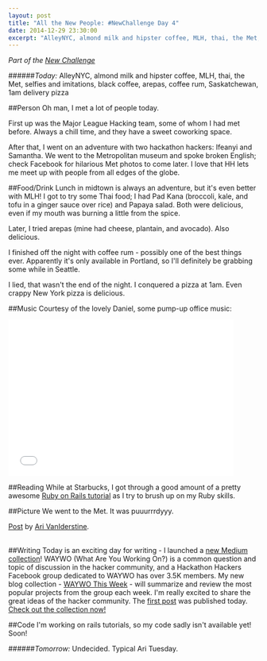 ```yaml
---
layout: post
title: "All the New People: #NewChallenge Day 4"
date: 2014-12-29 23:30:00
excerpt: "AlleyNYC, almond milk and hipster coffee, MLH, thai, the Met, selfies and imitations, black coffee, arepas, coffee rum, Saskatchewan, 1am delivery pizza. Today's recap of The New Challenge."
---
```


_Part of the [New Challenge][nc]_

######_Today:_ AlleyNYC, almond milk and hipster coffee, MLH, thai, the Met, selfies and imitations, black coffee, arepas, coffee rum, Saskatchewan, 1am delivery pizza

##Person
Oh man, I met a lot of people today.

First up was the Major League Hacking team, some of whom I had met before. Always a chill time, and they have a sweet coworking space.

After that, I went on an adventure with two hackathon hackers: Ifeanyi and Samantha. We went to the Metropolitan museum and spoke broken English; check Facebook for hilarious Met photos to come later. I love that HH lets me meet up with people from all edges of the globe.

##Food/Drink
Lunch in midtown is always an adventure, but it's even better with MLH! I got to try some Thai food; I had Pad Kana (broccoli, kale, and tofu in a ginger sauce over rice) and Papaya salad. Both were delicious, even if my mouth was burning a little from the spice.

Later, I tried arepas (mine had cheese, plantain, and avocado). Also delicious.

I finished off the night with coffee rum - possibly one of the best things ever. Apparently it's only available in Portland, so I'll definitely be grabbing some while in Seattle.

I lied, that wasn't the end of the night. I conquered a pizza at 1am. Even crappy New York pizza is delicious.

##Music
Courtesy of the lovely Daniel, some pump-up office music:

<iframe width="90%" height="315" src="//www.youtube.com/embed/k1eVdaDTPeM" frameborder="0" allowfullscreen></iframe>

<br/>

##Reading
While at Starbucks, I got through a good amount of a pretty awesome [Ruby on Rails tutorial](https://www.railstutorial.org/book) as I try to brush up on my Ruby skills.

##Picture
We went to the Met. It was puuurrrdyyy.

<div id="fb-root"></div> <script>(function(d, s, id) { var js, fjs = d.getElementsByTagName(s)[0]; if (d.getElementById(id)) return; js = d.createElement(s); js.id = id; js.src = "//connect.facebook.net/en_GB/all.js#xfbml=1"; fjs.parentNode.insertBefore(js, fjs); }(document, 'script', 'facebook-jssdk'));</script>
<div class="fb-post" data-href="https://www.facebook.com/photo.php?fbid=10155077199295691&amp;set=a.10155065270590691.1073741840.890580690&amp;type=1" data-width="466"><div class="fb-xfbml-parse-ignore"><a href="https://www.facebook.com/photo.php?fbid=10155077199295691&amp;set=a.10155065270590691.1073741840.890580690&amp;type=1">Post</a> by <a href="https://www.facebook.com/avaniderstine">Ari VanIderstine</a>.</div></div>

<br/>


##Writing
Today is an exciting day for writing - I launched a [new Medium collection][waywo]! WAYWO (What Are You Working On?) is a common question and topic of discussion in the hacker community, and a Hackathon Hackers Facebook group dedicated to WAYWO has over 3.5K members. My new blog collection - [WAYWO This Week][waywo] - will summarize and review the most popular projects from the group each week. I'm really excited to share the great ideas of the hacker community. The [first post][writing] was published today. [Check out the collection now!][waywo]

##Code
I'm working on rails tutorials, so my code sadly isn't available yet! Soon!

######_Tomorrow:_ Undecided. Typical Ari Tuesday.

[nc]: http://blog.ariari.io/2014/12/26/the-new-challenge.html
[tw]: http://twitter.com/arielle_van
[gh]: http://github.com/arirawr
[song]: http://open.spotify.com/track/6vktfmcFKDMSy6twSqB4fL
[waywo]: https://medium.com/waywo-this-week
[writing]: https://medium.com/waywo-this-week/waywo-this-week-22-12-14-28-12-14-e402aa4df716

